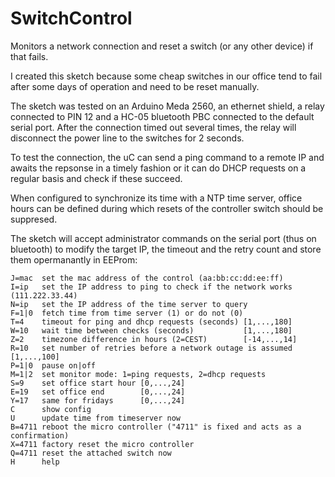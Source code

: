 SwitchControl
=============

Monitors a network connection and reset a switch (or any other device) if that fails.

I created this sketch because some cheap switches in our office tend to fail after
some days of operation and need to be reset manually.

The sketch was tested on an Arduino Meda 2560, an ethernet shield, a relay connected
to PIN 12 and a HC-05 bluetooth PBC connected to the default serial port.
After the connection timed out several times, the relay will disconnect the power line
to the switches for 2 seconds.

To test the connection, the uC can send a ping command to a remote IP and awaits the repsonse
in a timely fashion or it can do DHCP requests on a regular basis and check if these succeed.

When configured to synchronize its time with a NTP time server, office hours can be defined
during which resets of the controller switch should be suppresed.

The sketch will accept administrator commands on the serial port (thus on bluetooth) to
modify the target IP, the timeout and the retry count and store them opermanantly in EEProm:

	J=mac  set the mac address of the control (aa:bb:cc:dd:ee:ff)
	I=ip   set the IP address to ping to check if the network works (111.222.33.44)
	N=ip   set the IP address of the time server to query
	F=1|0  fetch time from time server (1) or do not (0)
	T=4    timeout for ping and dhcp requests (seconds) [1,...,180]
	W=10   wait time between checks (seconds)           [1,...,180]
	Z=2    timezone difference in hours (2=CEST)        [-14,...,14]
	R=10   set number of retries before a network outage is assumed [1,...,100]
	P=1|0  pause on|off
	M=1|2  set monitor mode: 1=ping requests, 2=dhcp requests
	S=9    set office start hour [0,...,24]
	E=19   set office end        [0,...,24]
	Y=17   same for fridays      [0,...,24]
	C      show config
	U      update time from timeserver now
	B=4711 reboot the micro controller ("4711" is fixed and acts as a confirmation)
	X=4711 factory reset the micro controller
	Q=4711 reset the attached switch now
	H      help

